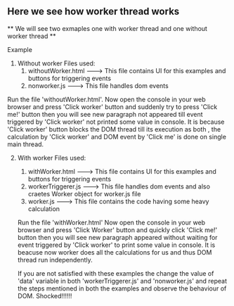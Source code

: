 ## Here we see how worker thread works

** We will see two exmaples one with worker thread and one without worker thread **


Example
1. Without worker
   Files used:
   1. withoutWorker.html ---> This file contains UI for this examples and buttons for triggering events
   2. nonworker.js ---> This file handles dom events

  Run the file 'withoutWorker.html'. Now open the console in your web browser and press 'Click worker' button and suddenly try to press 'Click me!' button then you will see new paragraph not appeared till event triggered by 'Click worker' not printed some value in console. It is because 'Click worker' button blocks the DOM thread till its execution as both , the calculation by 'Click worker' and DOM event by 'Click me' is done on single main thread. 

2. With worker
   Files used:
   1. withWorker.html ---> This file contains UI for this examples and buttons for triggering events
   2. workerTriggerer.js ---> This file handles dom events and also craetes Worker object for worker.js file
   3. worker.js ---> This file contains the code having some heavy calculation

   Run the file 'withWorker.html' Now open the console in your web browser and press 'Click Worker' button and quickly click 'Click me!' button then you will see new paragraph appeared without waiting for event triggered by 'Click worker' to print some value in console. It is beacuse now worker does all the calculations for us and thus DOM thread run independently.

   If you are not satisfied with these examples the change the value of 'data' variable in both 'workerTriggerer.js' and 'nonworker.js' and repeat the steps mentioned in both the examples and observe the behaviour of DOM. Shocked!!!!!!